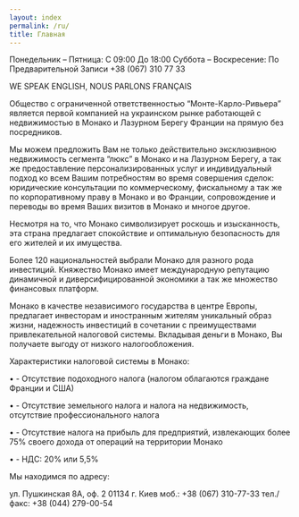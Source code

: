```yaml
---
layout: index
permalink: /ru/
title: Главная
---
```


Понедельник – Пятница: С 09:00 До 18:00
Суббота – Воскресение: По Предварительной Записи
+38 (067) 310 77 33

WE SPEAK ENGLISH, NOUS PARLONS FRANÇAIS


Общество с ограниченной ответственностью “Монте-Карло-Ривьера” является первой компанией на украинском рынке работающей с недвижимостью в Монако и Лазурном Берегу Франции на прямую без посредников. 

Мы можем предложить Вам не только действительно эксклюзивною недвижимость сегмента “люкс” в Монако и на Лазурном Берегу, а так же  предоставление персонализированных услуг и индивидуальный подход ко всем Вашим потребностям во время совершения сделок: юридические консультации по коммерческому, фискальному а так же по корпоративному праву в Монако и во Франции, сопровождение и переводы во время Ваших визитов в Монако и многое другое.

Несмотря на то, что Монако символизирует роскошь и изысканность, эта страна предлагает спокойствие и оптимальную безопасность для его жителей и их имущества.

Более 120 национальностей выбрали Монако для разного рода инвестиций. Княжество Монако имеет международную репутацию динамичной и диверсифицированной экономики а так же множество финансовых платформ.


Монако в качестве независимого государства в центре Европы, предлагает инвесторам и иностранным жителям уникальный образ жизни, надежность инвестиций в сочетании с преимуществами привлекательной налоговой системы. Вкладывая деньги в Монако, Вы получаете выгоду от низкого налогообложения.

Характеристики налоговой системы в Монако:

•	- Отсутствие подоходного налога (налогом облагаются граждане Франции и США)

•	- Отсутствие земельного налога и налога на недвижимость, отсутствие профессионального налога

•	- Отсутствие налога на прибыль для предприятий, извлекающих более 75% своего дохода от операций на территории Монако

•	-  НДС: 20% или 5,5%



Мы находимся по адресу:

ул. Пушкинская 8А, оф. 2
01134 г. Киев
моб.: +38 (067) 310-77-33
тел./факс: +38 (044) 279-00-54



